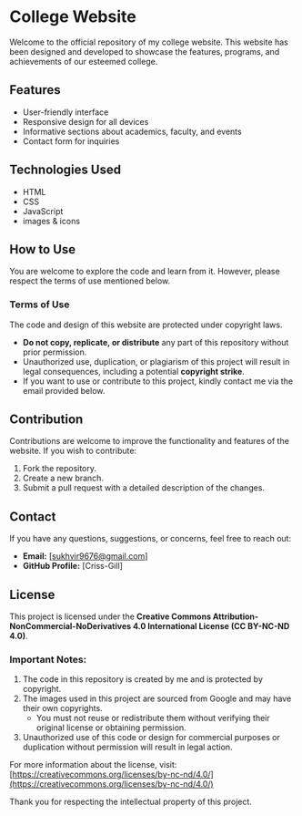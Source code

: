# College Website  

Welcome to the official repository of my college website. This website has been designed and developed to showcase the features, programs, and achievements of our esteemed college.  

## Features  
- User-friendly interface  
- Responsive design for all devices  
- Informative sections about academics, faculty, and events  
- Contact form for inquiries  

## Technologies Used  
- HTML  
- CSS  
- JavaScript  
- images & icons  

## How to Use  
You are welcome to explore the code and learn from it. However, please respect the terms of use mentioned below.  

### Terms of Use  
The code and design of this website are protected under copyright laws.  
- **Do not copy, replicate, or distribute** any part of this repository without prior permission.  
- Unauthorized use, duplication, or plagiarism of this project will result in legal consequences, including a potential **copyright strike**.  
- If you want to use or contribute to this project, kindly contact me via the email provided below.  

## Contribution  
Contributions are welcome to improve the functionality and features of the website. If you wish to contribute:  
1. Fork the repository.  
2. Create a new branch.  
3. Submit a pull request with a detailed description of the changes.  

## Contact  
If you have any questions, suggestions, or concerns, feel free to reach out:  
- **Email:** [sukhvir9676@gmail.com]  
- **GitHub Profile:** [Criss-Gill]  


## License  
This project is licensed under the **Creative Commons Attribution-NonCommercial-NoDerivatives 4.0 International License (CC BY-NC-ND 4.0)**.  

### Important Notes:  
1. The code in this repository is created by me and is protected by copyright.  
2. The images used in this project are sourced from Google and may have their own copyrights.  
   - You must not reuse or redistribute them without verifying their original license or obtaining permission.  
3. Unauthorized use of this code or design for commercial purposes or duplication without permission will result in legal action.  

For more information about the license, visit: [https://creativecommons.org/licenses/by-nc-nd/4.0/](https://creativecommons.org/licenses/by-nc-nd/4.0/)

Thank you for respecting the intellectual property of this project.
